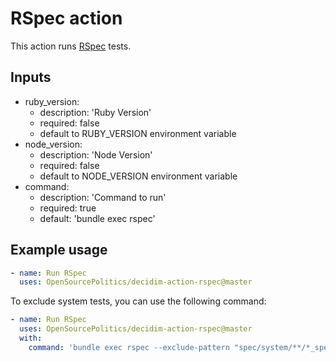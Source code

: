 # RSpec action

This action runs [RSpec](https://rspec.info/) tests.

## Inputs
- ruby_version:
  - description: 'Ruby Version'
  - required: false
  - default to RUBY_VERSION environment variable
- node_version:
  - description: 'Node Version'
  - required: false
  - default to NODE_VERSION environment variable
- command:
  - description: 'Command to run'
  - required: true
  - default: 'bundle exec rspec'

## Example usage
    
```yaml
- name: Run RSpec
  uses: OpenSourcePolitics/decidim-action-rspec@master
```

To exclude system tests, you can use the following command:

```yaml
- name: Run RSpec
  uses: OpenSourcePolitics/decidim-action-rspec@master
  with:
    command: 'bundle exec rspec --exclude-pattern "spec/system/**/*_spec.rb"'
```
